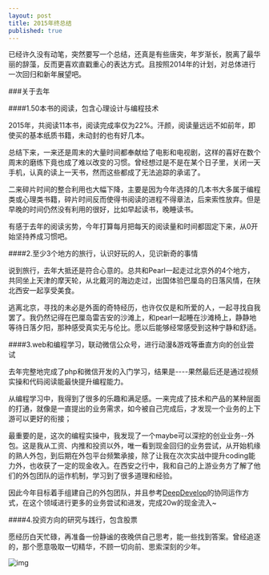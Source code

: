 ```yaml
---
layout: post
title: 2015年终总结
published: true
---
```


已经许久没有动笔，突然要写一个总结，还真是有些唐突，年岁渐长，脱离了最华丽的辞藻，反而更喜欢直戳重心的表达方式。且按照2014年的计划，对总体进行一次回归和新年展望吧。

###关于去年

####1.50本书的阅读，包含心理设计与编程技术

2015年，共阅读11本书，阅读完成率仅为22%。汗颜，阅读量远远不如前年，即使买的基本纸质书籍，未动封的也有好几本。

总结下来，一来还是周末的大量时间都奉献给了电影和电视剧，这样的喜好在数个周末的磨练下竟也成了难以改变的习惯。曾经想过是不是在某个日子里，关闭一天手机，认真的读上一天书，然而这些都成了无法追踪的承诺了。

二来碎片时间的整合利用也大幅下降，主要是因为今年选择的几本书大多属于编程类或心理类书籍，碎片时间反而使得书阅读的进程不得章法，后来索性放弃。但是早晚的时间仍然没有利用的很好，比如早起读书，晚睡读书。

有感于去年的阅读劣势，今年打算每月把每天的阅读量和时间都固定下来，从0开始坚持养成习惯吧。

####2.至少3个地方的旅行，认识好玩的人，见识新奇的事情

说到旅行，去年大抵还是符合心意的。总共和Pearl一起走过北京外的4个地方，共同坐上天津的摩天轮，从北戴河的海边走过，出国体验巴厘岛的日落风情，在陕北西安一起享受美食。

逃离北京，寻找的未必是外面的奇特经历，也许仅仅是和所爱的人，一起寻找自我罢了。我仍然记得在巴厘岛雷吉安的沙滩上，和pearl一起睡在沙滩椅上，静静地等待日落夕阳，那种感受真实无与伦比。愿以后能够经常感受到这种宁静和舒适。

####3.web和编程学习，联动微信公众号，进行动漫&游戏等垂直方向的创业尝试

去年完整地完成了php和微信开发的入门学习，结果是----果然最后还是通过视频实操和代码阅读能最快提升编程能力。

从编程学习中，我得到了很多的乐趣和满足感。一来完成了技术和产品的某种层面的打通，就像是一直提出的业务需求，如今被自己完成后，才发现一个业务的上下游可以更好的衔接；

最重要的是，这次的编程实操中，我发现了一个maybe可以深挖的创业业务--外包。这是我从工资、内推和投资以外，唯一看到现金回归的业务尝试，从开始机缘的熟人外包，到后期在外包平台频繁承接，除了让我在次次实战中提升coding能力外，也收获了一定的现金收入。在西安之行中，我和自己的上游业务方了解了他们的外包团队的运作机制，学习到了很多道理和经验。

因此今年目标着手组建自己的外包团队，并且参考[DeepDevelop](http://yizaoyiwan.com/discussions/460)的协同运作方式，在这个领域进行更多的业务尝试和进发，完成20w的现金流入~

####4.投资方向的研究与践行，包含股票



愿经历白天忙碌，再准备一份静谧的夜晚供自己思考，能一些找到答案。曾经追逐的，那个愿意吸取一切精华，不顾一切向前、思索深刻的少年。


![img](http://ww2.sinaimg.cn/mw1024/66af2c95gw1ewjqoqfnaqj20sg0g0wgc.jpg)











